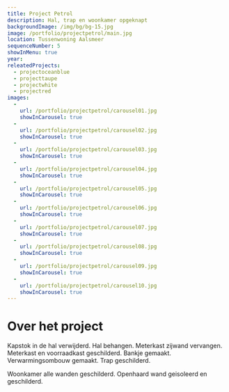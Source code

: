 ```yaml
---
title: Project Petrol
description: Hal, trap en woonkamer opgeknapt
backgroundImage: /img/bg/bg-15.jpg
image: /portfolio/projectpetrol/main.jpg
location: Tussenwoning Aalsmeer
sequenceNumber: 5
showInMenu: true
year: 
releatedProjects:
  - projectoceanblue
  - projecttaupe
  - projectwhite
  - projectred
images:
  -
    url: /portfolio/projectpetrol/carousel01.jpg
    showInCarousel: true
  -
    url: /portfolio/projectpetrol/carousel02.jpg
    showInCarousel: true
  -
    url: /portfolio/projectpetrol/carousel03.jpg
    showInCarousel: true
  -
    url: /portfolio/projectpetrol/carousel04.jpg
    showInCarousel: true
  -
    url: /portfolio/projectpetrol/carousel05.jpg
    showInCarousel: true
  -
    url: /portfolio/projectpetrol/carousel06.jpg
    showInCarousel: true
  -
    url: /portfolio/projectpetrol/carousel07.jpg
    showInCarousel: true
  -
    url: /portfolio/projectpetrol/carousel08.jpg
    showInCarousel: true
  -
    url: /portfolio/projectpetrol/carousel09.jpg
    showInCarousel: true  
  -
    url: /portfolio/projectpetrol/carousel10.jpg
    showInCarousel: true
---
```


# Over het project

Kapstok in de hal verwijderd. Hal behangen. Meterkast zijwand vervangen. Meterkast en voorraadkast geschilderd. Bankje gemaakt. Verwarmingsombouw gemaakt. Trap geschilderd.

Woonkamer alle wanden geschilderd. Openhaard wand geisoleerd en geschilderd.

